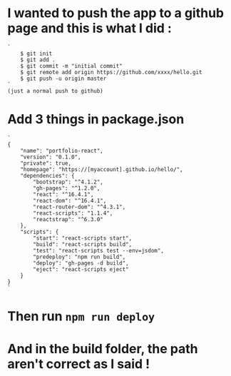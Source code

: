 # I wanted to push the app to a github page and this is what I did :

	`
		$ git init
		$ git add .
		$ git commit -m "initial commit"
		$ git remote add origin https://github.com/xxxx/hello.git
		$ git push -u origin master
	`
	(just a normal push to github)

# Add 3 things in package.json
	`
	{
		"name": "portfolio-react",
		"version": "0.1.0",
		"private": true,
		"homepage": "https://[myaccount].github.io/hello/",
		"dependencies": {
			"bootstrap": "^4.1.2",
			"gh-pages": "^1.2.0",
			"react": "^16.4.1",
			"react-dom": "^16.4.1",
			"react-router-dom": "^4.3.1",
			"react-scripts": "1.1.4",
			"reactstrap": "^6.3.0"
		},
		"scripts": {
			"start": "react-scripts start",
			"build": "react-scripts build",
			"test": "react-scripts test --env=jsdom",
			"predeploy": "npm run build",
			"deploy": "gh-pages -d build",
			"eject": "react-scripts eject"
		}
	}
	`

# Then run `npm run deploy`
# And in the build folder, the path aren't correct as I said !
